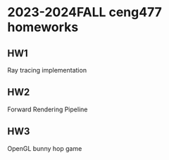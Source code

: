 # 2023-2024FALL ceng477 homeworks
## HW1
Ray tracing implementation
## HW2
Forward Rendering Pipeline
## HW3
OpenGL bunny hop game
